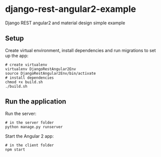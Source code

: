 # django-rest-angular2-example
Django REST angular2 and material design simple example


## Setup

Create virtual environment, install dependencies and run migrations to set up the app:

```
# create virtualenv
virtualenv DjangoRestAngular2Env
source DjangoRestAngular2Env/bin/activate
# install dependencies
chmod +x build.sh
./build.sh
```


## Run the application

Run the server:

```
# in the server folder
python manage.py runserver
```

Start the Angular 2 app:

```
# in the client folder
npm start
```
